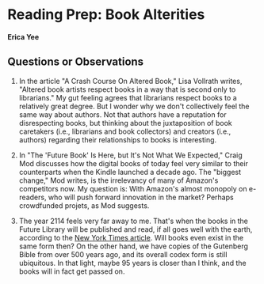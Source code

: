 # Reading Prep: Book Alterities

#### Erica Yee

## Questions or Observations

1. In the article "A Crash Course On Altered Book,"  Lisa Vollrath writes, "Altered book artists respect books in a way that is second only to librarians." My gut feeling agrees that librarians respect books to a relatively great degree. But I wonder why we don't collectively feel the same way about authors. Not that authors have a reputation for disrespecting books, but thinking about the juxtaposition of book caretakers (i.e., librarians and book collectors) and creators (i.e., authors) regarding their relationships to books is interesting.

2. In "The 'Future Book' Is Here, but It's Not What We Expected," Craig Mod discusses how the digital books of today feel very similar to their counterparts when the Kindle launched a decade ago. The "biggest change," Mod writes, is the irrelevancy of many of Amazon's competitors now. My question is: With Amazon's almost monopoly on e-readers, who will push forward innovation in the market? Perhaps crowdfunded projets, as Mod suggests.

3. The year 2114 feels very far away to me. That's when the books in the Future Library will be published and read, if all goes well with the earth, according to the [New York Times article](https://www.nytimes.com/2018/11/01/t-magazine/future-library-books.html). Will books even exist in the same form then? On the other hand, we have copies of the Gutenberg Bible from over 500 years ago, and its overall codex form is still ubiquitous. In that light, maybe 95 years is closer than I think, and the books will in fact get passed on.
